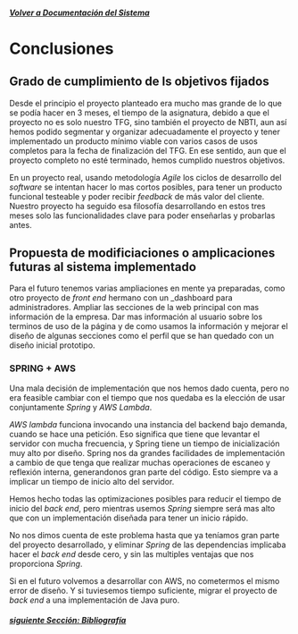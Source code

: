 ##### [Volver a Documentación del Sistema](documentacion.md)


# Conclusiones
## Grado de cumplimiento de ls objetivos fijados
Desde el principio el proyecto planteado era mucho mas grande de lo que se podía hacer en 3 meses, el tiempo de la asignatura, debido a que el proyecto no es solo nuestro TFG, sino también el proyecto de NBTI, aun así hemos podido segmentar y organizar adecuadamente el proyecto y tener implementado un producto mínimo viable con varios casos de usos completos para la fecha de finalización del TFG. En ese sentido, aun que el proyecto completo no esté terminado, hemos cumplido nuestros objetivos.

 En un proyecto real, usando metodología _Agile_ los ciclos de desarrollo del _software_ se intentan hacer lo mas cortos posibles, para tener un producto funcional testeable y poder recibir _feedback_ de más valor del cliente. Nuestro proyecto ha seguido esa filosofía desarrollando en estos tres meses solo las funcionalidades clave para poder enseñarlas y probarlas antes.
## Propuesta de modificiaciones o amplicaciones futuras al sistema implementado
Para el futuro tenemos varias ampliaciones en mente ya preparadas, como otro proyecto de _front end_ hermano con un _dashboard para administradores. Ampliar las secciones de la web principal con mas información de la empresa. Dar mas información al usuario sobre los terminos de uso de la página y de como usamos la información y mejorar el diseño de algunas secciones como el perfil que se han quedado con un diseño inicial prototipo.

### SPRING + AWS
Una mala decisión de implementación que nos hemos dado cuenta, pero no era feasible cambiar con el tiempo que nos quedaba es la elección de usar conjuntamente _Spring_ y _AWS Lambda_.

 _AWS lambda_ funciona invocando una instancia del backend bajo demanda, cuando se hace una petición. Eso significa que tiene que levantar el servidor con mucha frecuencia, y Spring tiene un tiempo de inicialización muy alto por diseño. Spring nos da grandes facilidades de implementación a cambio de que tenga que realizar muchas operaciones de escaneo y reflexión interna, generandonos gran parte del código. Esto siempre va a implicar un tiempo de inicio alto del servidor.

 Hemos hecho todas las optimizaciones posibles para reducir el tiempo de inicio del _back end_, pero mientras usemos _Spring_ siempre será mas alto que con un implementación diseñada para tener un inicio rápido.
 
 No nos dimos cuenta de este problema hasta que ya teníamos gran parte del proyecto desarrollado, y eliminar _Spring_ de las dependencias implicaba hacer el _back end_ desde cero, y sin las multiples ventajas que nos proporciona _Spring_.

 Si en el futuro volvemos a desarrollar con AWS, no cometermos el mismo error de diseño. Y si tuviesemos tiempo suficiente, migrar el proyecto de _back end_ a una implementación de Java puro.

 ##### [siguiente Sección: Bibliografía](bibligrafia.md)